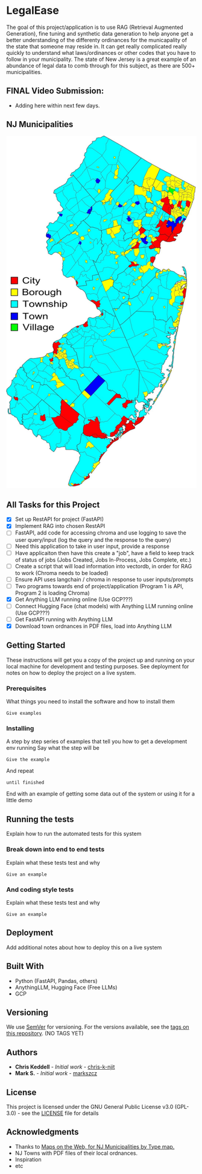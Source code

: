 # LegalEase

The goal of this project/application is to use RAG (Retrieval Augmented Generation), fine tuning and synthetic data generation to help anyone get a better understanding of the differenty ordinances for the municapality of the state that someone may reside in. It can get really complicated really quickly to understand what laws/ordinances or other codes that you have to follow in your municipality. The state of New Jersey is a great example of an abundance of legal data to comb through for this subject, as there are 500+ municipalities. 

<!-- (OLD) Midterm Video Submission:
* [Google Drive Link](https://drive.google.com/file/d/1YeIE871AmlUrumjTLenjm5BhkbxfvnD0/view?usp=sharing) - Video on Google Drive -->

## FINAL Video Submission:
* Adding here within next few days.

## NJ Municipalities
![All Municipalities in NJ](/images/NJ_Municipality_Map.jpg)

## All Tasks for this Project
- [x] Set up RestAPI for project (FastAPI)
- [x] Implement RAG into chosen RestAPI
- [ ] FastAPI, add code for accessing chroma and use logging to save the user query/input (log the query and the response to the query)
- [ ] Need this application to take in user input, provide a response
- [ ] Have applicaiton then have this create a "job", have a field to keep track of status of jobs (Jobs Created, Jobs In-Process, Jobs Complete, etc.)
- [ ] Create a script that will load information into vectordb, in order for RAG to work (Chroma needs to be loaded)
- [ ] Ensure API uses langchain / chroma in response to user inputs/prompts
- [ ] Two programs towards end of project/application (Program 1 is API, Program 2 is loading Chroma)
- [x] Get Anything LLM running online (Use GCP???)
- [ ] Connect Hugging Face (chat models) with  Anything LLM running online (Use GCP???)
- [ ] Get FastAPI running with Anything LLM
- [x] Download town ordnances in PDF files, load into Anything LLM

## Getting Started
These instructions will get you a copy of the project up and running on your local machine for development and testing purposes. See deployment for notes on how to deploy the project on a live system.

### Prerequisites
What things you need to install the software and how to install them
```
Give examples
```

### Installing
A step by step series of examples that tell you how to get a development env running
Say what the step will be
```
Give the example
```
And repeat
```
until finished
```
End with an example of getting some data out of the system or using it for a little demo

## Running the tests
Explain how to run the automated tests for this system

### Break down into end to end tests
Explain what these tests test and why
```
Give an example
```

### And coding style tests
Explain what these tests test and why
```
Give an example
```

## Deployment
Add additional notes about how to deploy this on a live system

## Built With
* Python (FastAPI, Pandas, others)
* AnythingLLM, Hugging Face (Free LLMs)
* GCP

## Versioning
We use [SemVer](http://semver.org/) for versioning. For the versions available, see the [tags on this repository](https://github.com/your/project/tags). (NO TAGS YET)

## Authors
* **Chris Keddell** - *Initial work* - [chris-k-njit](https://github.com/chris-k-njit)
* **Mark S.** - *Initial work* - [markszcz](https://github.com/markszcz)

## License
This project is licensed under the GNU General Public License v3.0 (GPL-3.0) - see the [LICENSE](LICENSE) file for details

## Acknowledgments
* Thanks to <a href="https://mapsontheweb.zoom-maps.com/post/127873974472/new-jersey-municipalities-by-type-by">Maps on the Web, for NJ Municipalities by Type map.</a>
* NJ Towns with PDF files of their local ordnances.
* Inspiration
* etc
